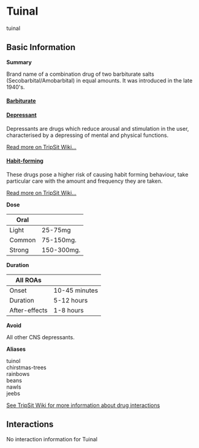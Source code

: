 # Tuinal

tuinal

## Basic Information

**Summary**

Brand name of a combination drug of two barbiturate salts (Secobarbital/Amobarbital) in equal amounts. It was introduced in the late 1940's.

#### [Barbiturate](/category/barbiturate)

#### [Depressant](/category/depressant)

Depressants are drugs which reduce arousal and stimulation in the user, characterised by a depressing of mental and physical functions.

[Read more on TripSit Wiki...](#{category.wiki})

#### [Habit-forming](/category/habit-forming)

These drugs pose a higher risk of causing habit forming behaviour, take particular care with the amount and frequency they are taken.

[Read more on TripSit Wiki...](#{category.wiki})

**Dose**

| Oral   |            |
| ------ | ---------- |
| Light  | 25-75mg    |
| Common | 75-150mg.  |
| Strong | 150-300mg. |

**Duration**

| All ROAs      |               |
| ------------- | ------------- |
| Onset         | 10-45 minutes |
| Duration      | 5-12 hours    |
| After-effects | 1-8 hours     |

**Avoid**

All other CNS depressants.

**Aliases**

tuinol  
chirstmas-trees  
rainbows  
beans  
nawls  
jeebs  

[See TripSit Wiki for more information about drug interactions](http://combo.tripsit.me/)

## Interactions

No interaction information for Tuinal